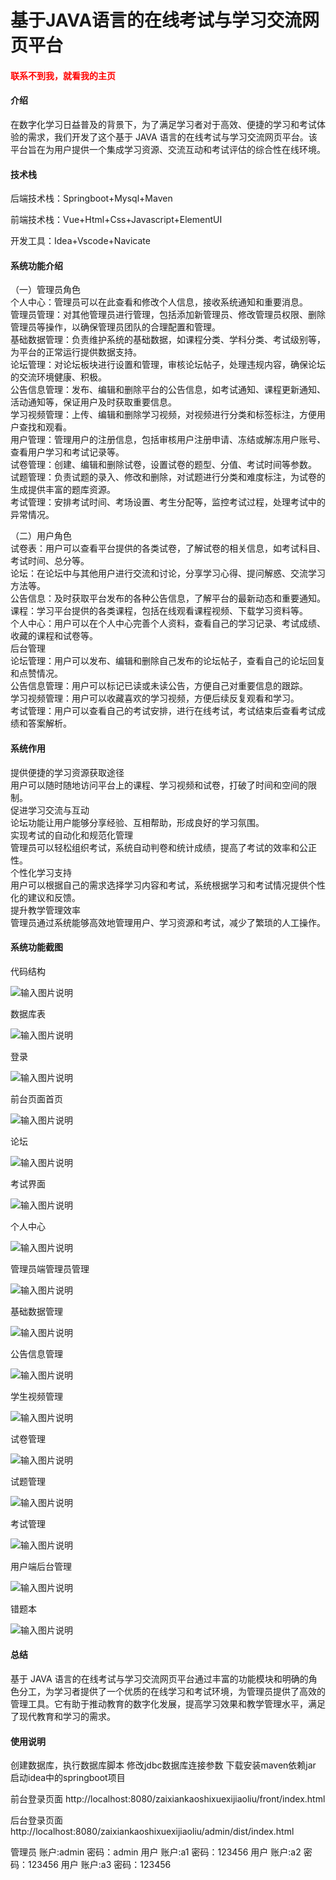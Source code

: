 # 基于JAVA语言的在线考试与学习交流网页平台

<h4 style='color:red'>联系不到我，就看我的主页 </h4> 
 
#### 介绍

在数字化学习日益普及的背景下，为了满足学习者对于高效、便捷的学习和考试体验的需求，我们开发了这个基于 JAVA 语言的在线考试与学习交流网页平台。该平台旨在为用户提供一个集成学习资源、交流互动和考试评估的综合性在线环境。

#### 技术栈

后端技术栈：Springboot+Mysql+Maven

前端技术栈：Vue+Html+Css+Javascript+ElementUI

开发工具：Idea+Vscode+Navicate

#### 系统功能介绍

（一）管理员角色  
个人中心：管理员可以在此查看和修改个人信息，接收系统通知和重要消息。  
管理员管理：对其他管理员进行管理，包括添加新管理员、修改管理员权限、删除管理员等操作，以确保管理员团队的合理配置和管理。  
基础数据管理：负责维护系统的基础数据，如课程分类、学科分类、考试级别等，为平台的正常运行提供数据支持。  
论坛管理：对论坛板块进行设置和管理，审核论坛帖子，处理违规内容，确保论坛的交流环境健康、积极。  
公告信息管理：发布、编辑和删除平台的公告信息，如考试通知、课程更新通知、活动通知等，保证用户及时获取重要信息。  
学习视频管理：上传、编辑和删除学习视频，对视频进行分类和标签标注，方便用户查找和观看。  
用户管理：管理用户的注册信息，包括审核用户注册申请、冻结或解冻用户账号、查看用户学习和考试记录等。  
试卷管理：创建、编辑和删除试卷，设置试卷的题型、分值、考试时间等参数。  
试题管理：负责试题的录入、修改和删除，对试题进行分类和难度标注，为试卷的生成提供丰富的题库资源。  
考试管理：安排考试时间、考场设置、考生分配等，监控考试过程，处理考试中的异常情况。  

（二）用户角色  
试卷表：用户可以查看平台提供的各类试卷，了解试卷的相关信息，如考试科目、考试时间、总分等。  
论坛：在论坛中与其他用户进行交流和讨论，分享学习心得、提问解惑、交流学习方法等。  
公告信息：及时获取平台发布的各种公告信息，了解平台的最新动态和重要通知。  
课程：学习平台提供的各类课程，包括在线观看课程视频、下载学习资料等。  
个人中心：用户可以在个人中心完善个人资料，查看自己的学习记录、考试成绩、收藏的课程和试卷等。  
后台管理  
论坛管理：用户可以发布、编辑和删除自己发布的论坛帖子，查看自己的论坛回复和点赞情况。  
公告信息管理：用户可以标记已读或未读公告，方便自己对重要信息的跟踪。  
学习视频管理：用户可以收藏喜欢的学习视频，方便后续反复观看和学习。  
考试管理：用户可以查看自己的考试安排，进行在线考试，考试结束后查看考试成绩和答案解析。  

#### 系统作用

提供便捷的学习资源获取途径  
用户可以随时随地访问平台上的课程、学习视频和试卷，打破了时间和空间的限制。  
促进学习交流与互动  
论坛功能让用户能够分享经验、互相帮助，形成良好的学习氛围。  
实现考试的自动化和规范化管理  
管理员可以轻松组织考试，系统自动判卷和统计成绩，提高了考试的效率和公正性。  
个性化学习支持  
用户可以根据自己的需求选择学习内容和考试，系统根据学习和考试情况提供个性化的建议和反馈。  
提升教学管理效率  
管理员通过系统能够高效地管理用户、学习资源和考试，减少了繁琐的人工操作。  

#### 系统功能截图

代码结构

![输入图片说明](images/5e056af5e7d61a08fa2eedfaf96b9b4.png)

数据库表

![输入图片说明](images/7dd39528e5f9bf8544028112ffc198f.png)

登录

![输入图片说明](images/4d8b0650737fff7be66e7efd9d7332b.png)

前台页面首页

![输入图片说明](images/743a01bb4ea1b2a0451a144e1c17efc.png)

论坛

![输入图片说明](images/87e4c59e5168dbf440920aff60afbc4.png)

考试界面

![输入图片说明](images/0d0bd38e8c12d994e1cc90e79712726.png)

个人中心

![输入图片说明](images/45bc7e825121f4dece41878caa5c43a.png)

管理员端管理员管理

![输入图片说明](images/3b97fc49bf8cc8728cd30f5eb77ecbc.png)

基础数据管理

![输入图片说明](images/b2e2ec24849fe1b418859ea636ff434.png)

公告信息管理

![输入图片说明](images/39c3abf5c250dfe2eb0452a61415224.png)

学生视频管理

![输入图片说明](images/c4dcdb2f85891455090ccb8dc2ce310.png)

试卷管理

![输入图片说明](images/12c4337f7f6c6f0512460f28403fc69.png)

试题管理

![输入图片说明](images/12c4337f7f6c6f0512460f28403fc69.png)

考试管理

![输入图片说明](images/2e034ff996d0a511578014c24cfed8c.png)

用户端后台管理

![输入图片说明](images/4aff926c89efdd94000e1cc9f600617.png)

错题本

![输入图片说明](images/a3a5b99664f013d7391432aaeeae438.png)

#### 总结

基于 JAVA 语言的在线考试与学习交流网页平台通过丰富的功能模块和明确的角色分工，为学习者提供了一个优质的在线学习和考试环境，为管理员提供了高效的管理工具。它有助于推动教育的数字化发展，提高学习效果和教学管理水平，满足了现代教育和学习的需求。

#### 使用说明

创建数据库，执行数据库脚本 修改jdbc数据库连接参数 下载安装maven依赖jar 启动idea中的springboot项目

前台登录页面
http://localhost:8080/zaixiankaoshixuexijiaoliu/front/index.html

后台登录页面
http://localhost:8080/zaixiankaoshixuexijiaoliu/admin/dist/index.html

管理员			账户:admin 	密码：admin
用户				账户:a1 		密码：123456
用户				账户:a2 		密码：123456
用户				账户:a3 		密码：123456